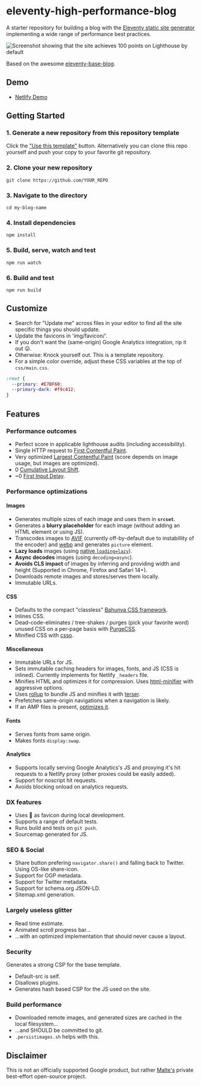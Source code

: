 # eleventy-high-performance-blog

A starter repository for building a blog with the [Eleventy static site generator](https://www.11ty.dev/) implementing a wide range of performance best practices.

![Screenshot showing that the site achieves 100 points on Lighthouse by default](https://cdn.glitch.com/db98564e-04da-47bf-a3d6-70803c3d0fe7%2FScreen%20Shot%202020-09-04%20at%2012.07.27.png?v=1599214260591)

Based on the awesome [eleventy-base-blog](https://github.com/11ty/eleventy-base-blog).

## Demo

* [Netlify Demo](https://eleventy-high-performance-blog-sample.industrialempathy.com/)

## Getting Started

### 1. Generate a new repository from this repository template

Click the ["Use this template"](https://github.com/google/eleventy-high-performance-blog/generate) button. Alternatively you can clone this repo yourself and push your copy to your favorite git repository.

### 2. Clone your new repository

```
git clone https://github.com/YOUR_REPO
```

### 3. Navigate to the directory

```
cd my-blog-name
```

### 4. Install dependencies

```
npm install
```

### 5. Build, serve, watch and test
```
npm run watch
```

### 6. Build and test
```
npm run build
```

## Customize

- Search for "Update me" across files in your editor to find all the site specific things you should update.
- Update the favicons in 'img/favicon/'.
- If you don't want the (same-origin) Google Analytics integration, rip it out 😛.
- Otherwise: Knock yourself out. This is a template repository.
- For a simple color override, adjust these CSS variables at the top of `css/main.css`.

```css
:root {
  --primary: #E7BF60;
  --primary-dark: #f9c412;
}
```

## Features

### Performance outcomes

- Perfect score in applicable lighthouse audits (including accessibility).
- Single HTTP request to [First Contentful Paint](https://web.dev/first-contentful-paint/).
- Very optimized [Largest Contentful Paint](https://web.dev/lcp/) (score depends on image usage, but images are optimized).
- 0 [Cumulative Layout Shift](https://web.dev/cls/).
- ~0 [First Input Delay](https://web.dev/fid/).

### Performance optimizations

#### Images

- Generates multiple sizes of each image and uses them in **`srcset`**.
- Generates a **blurry placeholder** for each image (without adding an HTML element or using JS).
- Transcodes images to [AVIF](https://en.wikipedia.org/wiki/AV1#AV1_Image_File_Format_(AVIF)) (currently off-by-default due to instabillity of the encoder) and [webp](https://developers.google.com/speed/webp) and generates `picture` element.
- **Lazy loads** images (using [native `loading=lazy`](https://web.dev/native-lazy-loading/)).
- **Async decodes** images (using `decoding=async`).
- **Avoids CLS impact** of images by inferring and providing width and height (Supported in Chrome, Firefox and Safari 14+).
- Downloads remote images and stores/serves them locally.
- Immutable URLs.

#### CSS

- Defaults to the compact "classless" [Bahunya CSS framework](https://kimeiga.github.io/bahunya/).
- Inlines CSS.
- Dead-code-eliminates / tree-shakes / purges (pick your favorite word) unused CSS on a per-page basis with [PurgeCSS](https://purgecss.com/).
- Minified CSS with [csso](https://www.npmjs.com/package/csso).

#### Miscellaneous

- Immutable URLs for JS.
- Sets immutable caching headers for images, fonts, and JS (CSS is inlined). Currently implements for Netlify `_headers` file.
- Minifies HTML and optimizes it for compression. Uses [html-minifier](https://www.npmjs.com/package/html-minifier) with aggressive options.
- Uses [rollup](https://rollupjs.org/) to bundle JS and minifies it with [terser](https://terser.org/).
- Prefetches same-origin navigations when a navigation is likely.
- If an AMP files is present, [optimizes it](https://amp.dev/documentation/guides-and-tutorials/optimize-and-measure/optimize_amp/).

#### Fonts

- Serves fonts from same origin.
- Makes fonts `display:swap`.

#### Analytics

- Supports locally serving Google Analytics's JS and proxying it's hit requests to a Netlify proxy (other proxies could be easily added).
- Support for noscript hit requests.
- Avoids blocking onload on analytics requests.

### DX features

- Uses 🚨 as favicon during local development.
- Supports a range of default tests.
- Runs build and tests on `git push`.
- Sourcemap generated for JS.

### SEO & Social

- Share button prefering `navigator.share()` and falling back to Twitter. Using OS-like share-icon.
- Support for OGP metadata.
- Support for Twitter metadata.
- Support for schema.org JSON-LD.
- Sitemap.xml generation.

### Largely useless glitter

- Read time estimate.
- Animated scroll progress bar…
- …with an optimized implementation that should never cause a layout.

### Security

Generates a strong CSP for the base template.

- Default-src is self.
- Disallows plugins.
- Generates hash based CSP for the JS used on the site.

### Build performance

- Downloaded remote images, and generated sizes are cached in the local filesystem…
- …and SHOULD be committed to git.
- `.persistimages.sh` helps with this.

## Disclaimer

This is not an officially supported Google product, but rather [Malte's](https://twitter.com/cramforce) private best-effort open-source project.
